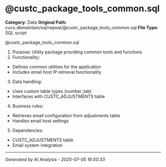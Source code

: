 # @custc_package_tools_common.sql

**Category:** Data
**Original Path:** cuco.dbmaintain/sql/repeat/@custc_package_tools_common.sql
**File Type:** SQL script

@custc_package_tools_common.sql
1. Purpose: Utility package providing common tools and functions
2. Functionality:
- Defines common utilities for the application
- Includes email host IP retrieval functionality
3. Data handling:
- Uses custom table types (number_tab)
- Interfaces with CUSTC_ADJUSTMENTS table
4. Business rules:
- Retrieves email configuration from adjustments table
- Handles email host settings
5. Dependencies:
- CUSTC_ADJUSTMENTS table
- Email system integration

---
*Generated by AI Analysis - 2025-07-05 16:50:33*
